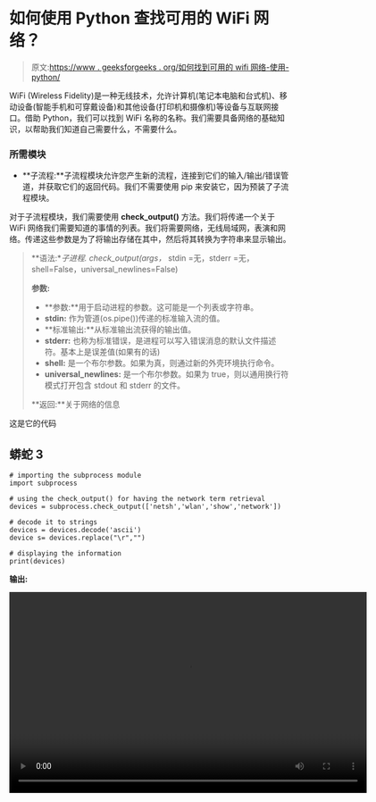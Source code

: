 # 如何使用 Python 查找可用的 WiFi 网络？

> 原文:[https://www . geeksforgeeks . org/如何找到可用的 wifi 网络-使用-python/](https://www.geeksforgeeks.org/how-to-find-available-wifi-networks-using-python/)

WiFi (Wireless Fidelity)是一种无线技术，允许计算机(笔记本电脑和台式机)、移动设备(智能手机和可穿戴设备)和其他设备(打印机和摄像机)等设备与互联网接口。借助 Python，我们可以找到 WiFi 名称的名称。我们需要具备网络的基础知识，以帮助我们知道自己需要什么，不需要什么。

### **所需模块**

*   **子流程:**子流程模块允许您产生新的流程，连接到它们的输入/输出/错误管道，并获取它们的返回代码。我们不需要使用 pip 来安装它，因为预装了子流程模块。

对于子流程模块，我们需要使用 **check_output()** 方法。我们将传递一个关于 WiFi 网络我们需要知道的事情的列表。我们将需要网络，无线局域网，表演和网络。传递这些参数是为了将输出存储在其中，然后将其转换为字符串来显示输出。

> **语法:**子进程. check_output(args，* stdin =无，stderr =无，shell=False，universal_newlines=False)
> 
> **参数:**
> 
> *   **参数:**用于启动进程的参数。这可能是一个列表或字符串。
> *   **stdin:** 作为管道(os.pipe())传递的标准输入流的值。
> *   **标准输出:**从标准输出流获得的输出值。
> *   **stderr:** 也称为标准错误，是进程可以写入错误消息的默认文件描述符。基本上是误差值(如果有的话)
> *   **shell:** 是一个布尔参数。如果为真，则通过新的外壳环境执行命令。
> *   **universal_newlines:** 是一个布尔参数。如果为 true，则以通用换行符模式打开包含 stdout 和 stderr 的文件。
> 
> **返回:**关于网络的信息

这是它的代码

## 蟒蛇 3

```
# importing the subprocess module
import subprocess

# using the check_output() for having the network term retrieval
devices = subprocess.check_output(['netsh','wlan','show','network'])

# decode it to strings
devices = devices.decode('ascii')
device s= devices.replace("\r","")

# displaying the information
print(devices)
```

**输出:**

<video class="wp-video-shortcode" id="video-501346-1" width="640" height="360" preload="metadata" controls=""><source type="video/mp4" src="https://media.geeksforgeeks.org/wp-content/uploads/20201016211715/gfgvedio.mp4?_=1">[https://media.geeksforgeeks.org/wp-content/uploads/20201016211715/gfgvedio.mp4](https://media.geeksforgeeks.org/wp-content/uploads/20201016211715/gfgvedio.mp4)</video>